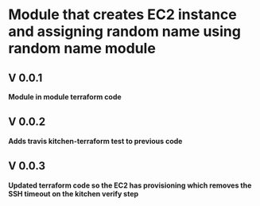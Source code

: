 # Module that creates EC2 instance and assigning random name using random name module

## V 0.0.1
**Module in module terraform code**

## V 0.0.2
**Adds travis kitchen-terraform test to previous code**

## V 0.0.3
**Updated terraform code so the EC2 has provisioning which removes the SSH timeout on the kitchen verify step**
